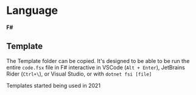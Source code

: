 # Language

**F#**

## Template

The Template folder can be copied. It's designed to be able to be run the entire `code.fsx` file in F# interactive in VSCode (`Alt + Enter`), JetBrains Rider (`Ctrl+\`), or Visual Studio, or with `dotnet fsi [file]`

Templates started being used in 2021
